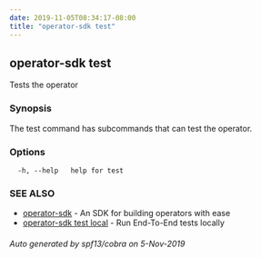 ```yaml
---
date: 2019-11-05T08:34:17-08:00
title: "operator-sdk test"
---
```

## operator-sdk test

Tests the operator

### Synopsis

The test command has subcommands that can test the operator.


### Options

```
  -h, --help   help for test
```

### SEE ALSO

* [operator-sdk](operator-sdk)	 - An SDK for building operators with ease
* [operator-sdk test local](operator-sdk_test_local)	 - Run End-To-End tests locally

###### Auto generated by spf13/cobra on 5-Nov-2019

